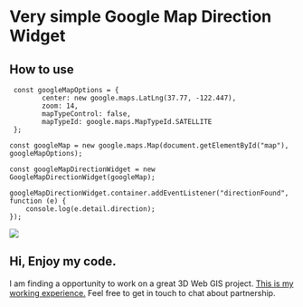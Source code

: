 # Very simple Google Map Direction Widget

## How to use

```
 const googleMapOptions = {
        center: new google.maps.LatLng(37.77, -122.447),
        zoom: 14,
        mapTypeControl: false,
        mapTypeId: google.maps.MapTypeId.SATELLITE
 };

const googleMap = new google.maps.Map(document.getElementById("map"), googleMapOptions);

const googleMapDirectionWidget = new GoogleMapDirectionWidget(googleMap);

googleMapDirectionWidget.container.addEventListener("directionFound", function (e) {
    console.log(e.detail.direction);
});
```

[![](http://img.youtube.com/vi/0iZl7Srcirg/0.jpg)](http://www.youtube.com/watch?v=0iZl7Srcirg "")

## Hi, Enjoy my code.
I am finding a opportunity to work on a great 3D Web GIS project.
[This is my working experience.](https://docs.google.com/document/d/1LDBFsSW2ECTPW53f18EzqURBdfs8HDsvNumzYi7x9-Y/edit?usp=sharing) 
Feel free to get in touch to chat about partnership.
